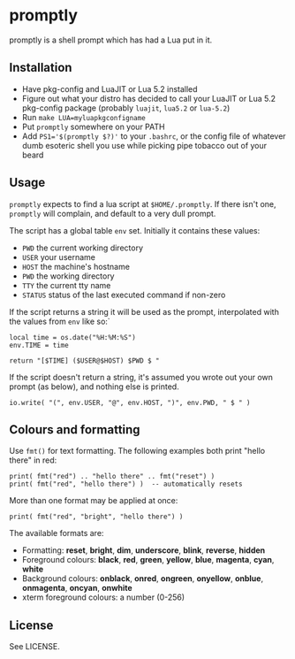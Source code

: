 # promptly

promptly is a shell prompt which has had a Lua put in it.

## Installation

- Have pkg-config and LuaJIT or Lua 5.2 installed
- Figure out what your distro has decided to call your LuaJIT or Lua 5.2 pkg-config package (probably `luajit`, `lua5.2` or `lua-5.2`)
- Run `make LUA=myluapkgconfigname`
- Put `promptly` somewhere on your PATH
- Add `PS1='$(promptly $?)'` to your `.bashrc`, or the config file of whatever dumb esoteric shell you use while picking pipe tobacco out of your beard

## Usage

`promptly` expects to find a lua script at `$HOME/.promptly`. If there isn't one, `promptly` will complain, and default to a very dull prompt.

The script has a global table `env` set. Initially it contains these values:

- `PWD`    the current working directory
- `USER`   your username
- `HOST`   the machine's hostname
- `PWD`    the working directory
- `TTY`    the current tty name
- `STATUS` status of the last executed command if non-zero

If the script returns a string it will be used as the prompt, interpolated with the values from `env` like so:`

    local time = os.date("%H:%M:%S")
    env.TIME = time
    
    return "[$TIME] ($USER@$HOST) $PWD $ "

If the script doesn't return a string, it's assumed you wrote out your own prompt (as below), and nothing else is printed.

    io.write( "(", env.USER, "@", env.HOST, ")", env.PWD, " $ " )

## Colours and formatting

Use `fmt()` for text formatting. The following examples both print "hello there" in red:

    print( fmt("red") .. "hello there" .. fmt("reset") )
    print( fmt("red", "hello there") )  -- automatically resets

More than one format may be applied at once:

    print( fmt("red", "bright", "hello there") )

The available formats are:

- Formatting: **reset**, **bright**, **dim**, **underscore**, **blink**, **reverse**, **hidden**
- Foreground colours: **black**, **red**, **green**, **yellow**, **blue**, **magenta**, **cyan**, **white**
- Background colours: **onblack**, **onred**, **ongreen**, **onyellow**, **onblue**, **onmagenta**, **oncyan**, **onwhite**
- xterm foreground colours: a number (0-256)

## License

See LICENSE.

